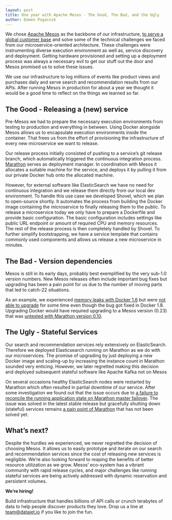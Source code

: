 ```yaml
---
layout: post
title: One year with Apache Mesos - The Good, The Bad, and the Ugly
author: Domen Pogacnik
---
```


We chose [Apache Mesos](http://mesos.apache.org) as the backbone of our infrastructure, [to serve a global customer base](http://datajet.io/Building-infrastructure-for-a-real-time-search-and-recommendation-platform-post.html) and solve some of the technical challenges we faced from our microservice-oriented architecture. These challenges were instrumenting diverse execution environment as well as, service discovery and deployment. Getting hardware provisioned and setting up a deployment process was always a necessary evil to get our stuff out the door and Mesos promised us to solve these issues.

We use our infrastructure to log millions of events like product views and purchases daily and serve search and recommendation results from our APIs. After running Mesos in production for about a year we thought it would be a good time to reflect on the things we learned so far.

## The Good - Releasing a (new) service
Pre-Mesos we had to prepare the necessary execution environments from testing to production and everything in between. Using Docker alongside Mesos allows us to encapsulate execution environments inside the container. That frees us from the effort of provisioning the infrastructure of every new microservice we want to release.

Our release process initially consisted of pushing to a service’s git release branch, which automatically triggered the continuous integration process. [Marathon](https://mesosphere.github.io/marathon) serves as deployment manager. In coordination with Mesos it allocates a suitable machine for the service, and deploys it by pulling it from our private Docker hub onto the allocated machine.

However, for external software like ElasticSearch we have no need for continuous integration and we release them directly from our local dev environment. To handle this use case we developed Shovel, which we plan to open-source shortly. It automates the process from building the Docker image containing the microservice to finally releasing them to the public. To release a microservice today we only have to prepare a Dockerfile and provide basic configuration. The basic configuration includes settings like public URL endpoint or amount of required CPU and memory resources. The rest of the release process is then completely handled by Shovel. To further simplify bootstrapping, we have a service template that contains commonly used components and allows us release a new microservice in minutes.

## The Bad - Version dependencies
Mesos is still in its early days, probably best exemplified by the very sub-1.0 version numbers. New Mesos releases often include important bug fixes but upgrading has been a pain point for us due to the number of moving parts that led to catch-22 situations.

As an example, we experienced [memory leaks with Docker 1.6](https://github.com/docker/docker/issues/9139) but were [not able to upgrade](https://issues.apache.org/jira/browse/MESOS-2986) for some time even though the bug got fixed in Docker 1.8. Upgrading Docker would have required upgrading to a Mesos version (0.23) that was [untested with Marathon version 0.10](https://github.com/mesosphere/marathon/releases/tag/v0.10.0).

## The Ugly - Stateful Services
Our search and recommendation services rely extensively on ElasticSearch. Therefore we deployed Elasticsearch running on Marathon as we do with our microservices. The promise of upgrading by just deploying a new Docker image and scaling-up by increasing the instance count in Marathon sounded very enticing. However, we later regretted making this decision and deployed subsequent stateful software like Apache Kafka not on Mesos

On several occasions healthy ElasticSearch nodes were restarted by Marathon which often resulted in partial downtime of our service. After some investigation we found out that the issue occurs due to [a failure to reconcile the running application state on Marathon master failover](https://github.com/mesosphere/marathon/issues/1553). The issue was solved in the latest stable release but gracefully shutting down (stateful) services remains [a pain point of Marathon](https://github.com/mesosphere/marathon/issues/712) that has not been solved yet.

## What’s next?

Despite the hurdles we experienced, we never regretted the decision of choosing Mesos. It allows us to easily prototype and iterate on our search and recommendation services since the cost of releasing new services is negligible. We’re also looking forward to reaping the benefits of better resource utilization as we grow. Mesos’ eco-system has a vibrant community with rapid release cycles, and major challenges like running stateful services are being actively addressed with dynamic reservation and persistent volumes.

**We’re hiring!**

Build infrastructure that handles billions of API calls or crunch terabytes of data to help people discover products they love. Drop us a line at [team@datajet.io](mailto:team@datajet.io) if you like to join the fun.
